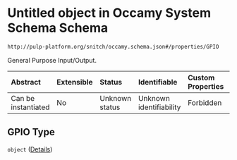 # Untitled object in Occamy System Schema Schema

```txt
http://pulp-platform.org/snitch/occamy.schema.json#/properties/GPIO
```

General Purpose Input/Output.

| Abstract            | Extensible | Status         | Identifiable            | Custom Properties | Additional Properties | Access Restrictions | Defined In                                                       |
| :------------------ | :--------- | :------------- | :---------------------- | :---------------- | :-------------------- | :------------------ | :--------------------------------------------------------------- |
| Can be instantiated | No         | Unknown status | Unknown identifiability | Forbidden         | Allowed               | none                | [occamy.schema.json*](occamy.schema.json "open original schema") |

## GPIO Type

`object` ([Details](occamy-properties-gpio.md))
